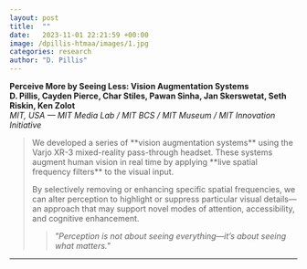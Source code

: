 ```yaml
---
layout: post
title:  ""
date:   2023-11-01 22:21:59 +00:00
image: /dpillis-htmaa/images/1.jpg
categories: research
author: "D. Pillis"
---
```

**Perceive More by Seeing Less: Vision Augmentation Systems**  
**D. Pillis, Cayden Pierce, Char Stiles, Pawan Sinha, Jan Skerswetat, Seth Riskin, Ken Zolot**  
*MIT, USA — MIT Media Lab / MIT BCS / MIT Museum / MIT Innovation Initiative*
<blockquote>
  <p>
We developed a series of **vision augmentation systems** using the Varjo XR-3 mixed-reality pass-through headset. These systems augment human vision in real time by applying **live spatial frequency filters** to the visual input.

By selectively removing or enhancing specific spatial frequencies, we can alter perception to highlight or suppress particular visual details—an approach that may support novel modes of attention, accessibility, and cognitive enhancement.

> *"Perception is not about seeing everything—it’s about seeing what matters."*
  </p>
</blockquote>

---
